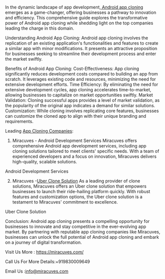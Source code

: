 In the dynamic landscape of app development,<a href="https://miracuves.com/service/android-development/"> Android app cloning</a> emerges as a game-changer, offering businesses a pathway to innovation and efficiency. This comprehensive guide explores the transformative power of Android app cloning while shedding light on the top companies leading the charge in this domain.

Understanding Android App Cloning:
Android app cloning involves the replication of an existing application's functionalities and features to create a similar app with minor modifications. It presents an attractive proposition for businesses seeking to streamline their development process and enter the market swiftly.

Benefits of Android App Cloning:
Cost-Effectiveness: App cloning significantly reduces development costs compared to building an app from scratch. It leverages existing code and resources, minimizing the need for extensive development efforts.
Time Efficiency: By eliminating the need for extensive development cycles, app cloning accelerates time-to-market, allowing businesses to capitalize on market opportunities swiftly.
Market Validation: Cloning successful apps provides a level of market validation, as the popularity of the original app indicates a demand for similar solutions.
Customization: While cloning involves replicating core features, businesses can customize the cloned app to align with their unique branding and requirements.

Leading <a href="https://miracuves.com/service/clone-solutions/"> App Cloning Companies</a>:
1. Miracuves - Android Development Services
Miracuves offers comprehensive Android app development services, including app cloning solutions tailored to meet clients' specific needs. With a team of experienced developers and a focus on innovation, Miracuves delivers high-quality, scalable solutions.

Android Development Services

2. Miracuves -<a href="https://miracuves.com/solutions/uber-clone/">Uber Clone Solution</a>
As a leading provider of clone solutions, Miracuves offers an Uber clone solution that empowers businesses to launch their ride-hailing platform quickly. With robust features and customization options, the Uber clone solution is a testament to Miracuves' commitment to excellence.

Uber Clone Solution

Conclusion:
Android app cloning presents a compelling opportunity for businesses to innovate and stay competitive in the ever-evolving app market. By partnering with reputable app cloning companies like Miracuves, businesses can unlock the full potential of Android app cloning and embark on a journey of digital transformation.

Visit Us More : https://miracuves.com/

Call Us For More Details:+919830009649

Email Us :info@miracuves.com


